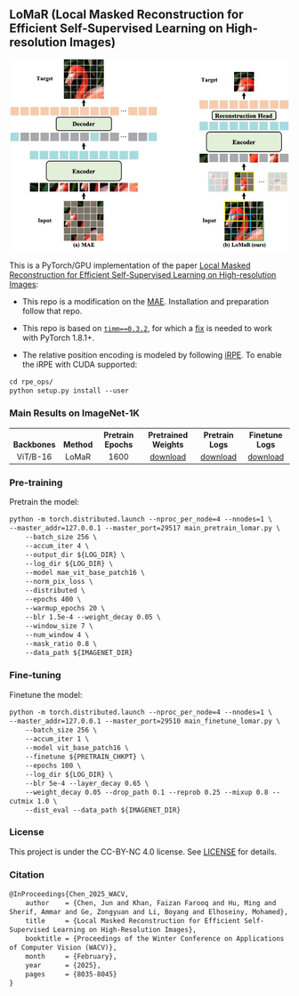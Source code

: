 ## LoMaR (Local Masked Reconstruction for Efficient Self-Supervised Learning on High-resolution Images)

<p align="center">
  <img src="assests/model_architecture.jpg" width="500">
</p>


This is a PyTorch/GPU implementation of the paper [Local Masked Reconstruction for Efficient Self-Supervised Learning on High-resolution Images](https://openaccess.thecvf.com/content/WACV2025/html/Chen_Local_Masked_Reconstruction_for_Efficient_Self-Supervised_Learning_on_High-Resolution_Images_WACV_2025_paper.html):



* This repo is a modification on the [MAE](https://github.com/facebookresearch/mae). Installation and preparation follow that repo.

* This repo is based on [`timm==0.3.2`](https://github.com/rwightman/pytorch-image-models), for which a [fix](https://github.com/rwightman/pytorch-image-models/issues/420#issuecomment-776459842) is needed to work with PyTorch 1.8.1+.

* The relative position encoding is modeled by following [iRPE](https://github.com/microsoft/Cream/tree/main/iRPE). To enable the iRPE with CUDA supported: 
```
cd rpe_ops/
python setup.py install --user
```



### Main Results on ImageNet-1K
<table><tbody>
<!-- START TABLE -->
<!-- TABLE HEADER -->
<th valign="bottom">Backbones</th>
<th valign="bottom">Method</th>
<th valign="bottom">Pretrain Epochs</th>
<th valign="bottom">Pretrained Weights</th>
<th valign="bottom">Pretrain Logs</th>
<th valign="bottom">Finetune Logs</th>
<!-- TABLE BODY -->
<tr><td align="center">ViT/B-16</td>
<td align="center">LoMaR</td>
<td align="center">1600</td>
<td align="center"><a href="https://drive.google.com/file/d/160kBTk95xOOCDVKPmxVADWtfqSMzRexW/view?usp=sharing">download</a></td>
<td align="center"><a href="https://drive.google.com/file/d/1OltaZ1JXVDqkYA72ZjbGRA1QzwAqktsU/view?usp=sharing">download</a></td>
<td align="center"><a href="https://drive.google.com/file/d/1in72Z5ZPcfYuKnfLcwkIjyBOXXPi4CE7/view?usp=sharing">download</a></td>
</tr>
</tbody></table>



### Pre-training
Pretrain the model:

```
python -m torch.distributed.launch --nproc_per_node=4 --nnodes=1 \
--master_addr=127.0.0.1 --master_port=29517 main_pretrain_lomar.py \
    --batch_size 256 \
    --accum_iter 4 \
    --output_dir ${LOG_DIR} \
    --log_dir ${LOG_DIR} \
    --model mae_vit_base_patch16 \
    --norm_pix_loss \
    --distributed \
    --epochs 400 \
    --warmup_epochs 20 \
    --blr 1.5e-4 --weight_decay 0.05 \
    --window_size 7 \
    --num_window 4 \
    --mask_ratio 0.8 \
    --data_path ${IMAGENET_DIR}
```

### Fine-tuning
Finetune the model:

```
python -m torch.distributed.launch --nproc_per_node=4 --nnodes=1 \
--master_addr=127.0.0.1 --master_port=29510 main_finetune_lomar.py \
    --batch_size 256 \
    --accum_iter 1 \
    --model vit_base_patch16 \
    --finetune ${PRETRAIN_CHKPT} \
    --epochs 100 \
    --log_dir ${LOG_DIR} \
    --blr 5e-4 --layer_decay 0.65 \
    --weight_decay 0.05 --drop_path 0.1 --reprob 0.25 --mixup 0.8 --cutmix 1.0 \
    --dist_eval --data_path ${IMAGENET_DIR}

```


### License

This project is under the CC-BY-NC 4.0 license. See [LICENSE](LICENSE) for details.



### Citation

```
@InProceedings{Chen_2025_WACV,
    author    = {Chen, Jun and Khan, Faizan Farooq and Hu, Ming and Sherif, Ammar and Ge, Zongyuan and Li, Boyang and Elhoseiny, Mohamed},
    title     = {Local Masked Reconstruction for Efficient Self-Supervised Learning on High-Resolution Images},
    booktitle = {Proceedings of the Winter Conference on Applications of Computer Vision (WACV)},
    month     = {February},
    year      = {2025},
    pages     = {8035-8045}
}
```
